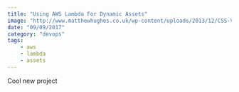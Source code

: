 ```yaml
---
title: "Using AWS Lambda For Dynamic Assets"
image: "http://www.matthewhughes.co.uk/wp-content/uploads/2013/12/CSS-VARIABLES.png"
date: "09/09/2017"
category: "devops"
tags:
    - aws
    - lambda
    - assets
---
```


Cool new project
